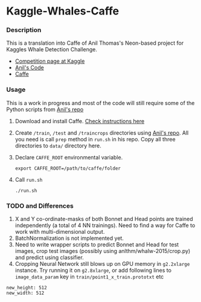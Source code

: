 # Kaggle-Whales-Caffe

### Description

This is a translation into Caffe of Anil Thomas's Neon-based project for Kaggles Whale Detection Challenge.

- [Competition page at Kaggle](https://kaggle.com/c/noaa-right-whale-recognition)
- [Anil's Code](https://github.com/anlthms/whale-2015)
- [Caffe](caffe.berkeleyvision.org)

### Usage

This is a work in progress and most of the code will still require some of the Python scripts 
from [Anil's repo](https://github.com/anlthms/whale-2015)

1. Download and install Caffe. [Check instructions here](https://github.com/BVLC/caffe/)

2. Create ```/train```, ```/test``` and ```/traincrops``` directories using 
   [Anil's repo](https://github.com/anlthms/whale-2015). All you need is call ```prep``` method in ```run.sh``` in 
   his repo. Copy all three directories to ```data/``` directory here.

3. Declare ```CAFFE_ROOT``` environmental variable. 

    ```
    export CAFFE_ROOT=/path/to/caffe/folder
    ```

4. Call ```run.sh```

    ```
    ./run.sh
    ```

### TODO and Differences
1. X and Y co-ordinate-masks of both Bonnet and Head points are trained independently (a total of 4 NN trainings). Need to find a way for Caffe to work with multi-dimensional output.
2. BatchNormalization is not implemented yet.
3. Need to write wrapper scripts to predict Bonnet and Head for test images, crop test images (possibly using anlthm/whalw-2015/crop.py) and predict using classifier.
4. Cropping Neural Network still blows up on GPU memory in ```g2.2xlarge``` instance. Try running it on ```g2.8xlarge```, or   add following lines to ```image_data_param``` key in ```train/point1_x_train.prototxt``` etc
```
new_height: 512
new_width: 512
```
